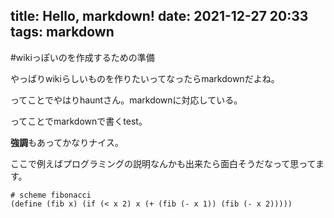 title: Hello, markdown!
date: 2021-12-27 20:33
tags: markdown
---

#wikiっぽいのを作成するための準備

やっぱりwikiらしいものを作りたいってなったらmarkdownだよね。

ってことでやはりhauntさん。markdownに対応している。

ってことでmarkdownで書くtest。

**強調**もあってかなりナイス。

ここで例えばプログラミングの説明なんかも出来たら面白そうだなって思ってます。

```
# scheme fibonacci
(define (fib x) (if (< x 2) x (+ (fib (- x 1)) (fib (- x 2)))))
```
